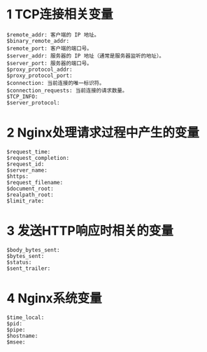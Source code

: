 # 1 TCP连接相关变量
```
$remote_addr: 客户端的 IP 地址。
$binary_remote_addr: 
$remote_port: 客户端的端口号。
$server_addr: 服务器的 IP 地址（通常是服务器监听的地址）。
$server_port: 服务器的端口号。
$proxy_protocol_addr:
$proxy_protocol_port:
$connection: 当前连接的唯一标识符。
$connection_requests: 当前连接的请求数量。
$TCP_INFO:
$server_protocol:
```

# 2 Nginx处理请求过程中产生的变量
```
$request_time:
$request_completion:
$request_id:
$server_name:
$https:
$request_filename:
$document_root:
$realpath_root:
$limit_rate:
```

# 3 发送HTTP响应时相关的变量
```
$body_bytes_sent:
$bytes_sent:
$status:
$sent_trailer:
```

# 4 Nginx系统变量
```
$time_local:
$pid:
$pipe:
$hostname:
$msee:
```
